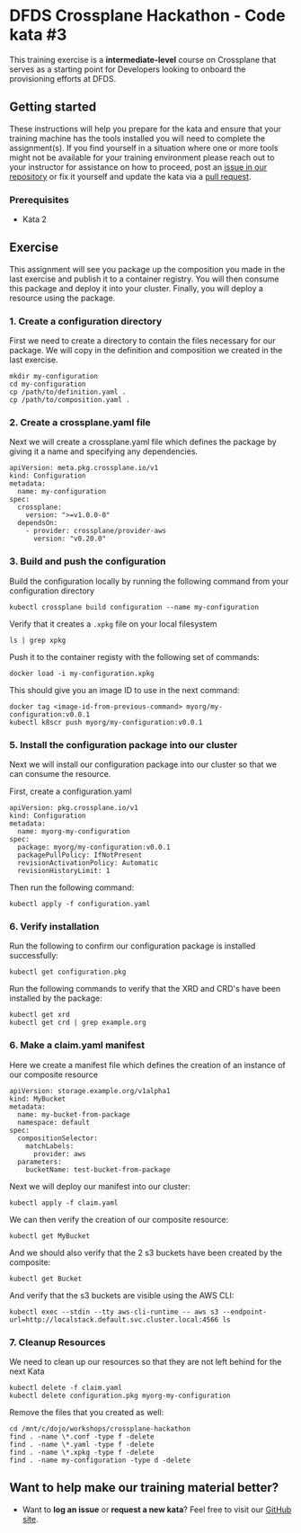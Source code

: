 DFDS Crossplane Hackathon - Code kata #3
======================================

This training exercise is a **intermediate-level** course on Crossplane that serves as a starting point for Developers looking to onboard the provisioning efforts at DFDS.

## Getting started
These instructions will help you prepare for the kata and ensure that your training machine has the tools installed you will need to complete the assignment(s). If you find yourself in a situation where one or more tools might not be available for your training environment please reach out to your instructor for assistance on how to proceed, post an [issue in our repository](https://github.com/dfds/dojo/issues) or fix it yourself and update the kata via a [pull request](https://github.com/dfds/dojo/pulls).

### Prerequisites
* Kata 2

## Exercise
This assignment will see you package up the composition you made in the last exercise and publish it to a container registry. You will then consume this package and deploy it into  your cluster. Finally, you will deploy a resource using the package.

### 1. Create a configuration directory
First we need to create a directory to contain the files necessary for our package. We will copy in the definition and composition we created in the last exercise.

```
mkdir my-configuration
cd my-configuration
cp /path/to/definition.yaml .
cp /path/to/composition.yaml .
```

### 2. Create a crossplane.yaml file
Next we will create a crossplane.yaml file which defines the package by giving it a name and specifying any dependencies.

```
apiVersion: meta.pkg.crossplane.io/v1
kind: Configuration
metadata:
  name: my-configuration
spec:
  crossplane:
    version: ">=v1.0.0-0"
  dependsOn:
    - provider: crossplane/provider-aws
      version: "v0.20.0"

```

### 3. Build and push the configuration

Build the configuration locally by running the following command from your configuration directory

```
kubectl crossplane build configuration --name my-configuration
```

Verify that it creates a `.xpkg` file on your local filesystem

```
ls | grep xpkg
```

Push it to the container registy with the following set of commands:

```
docker load -i my-configuration.xpkg
```

This should give you an image ID to use in the next command:
```
docker tag <image-id-from-previous-command> myorg/my-configuration:v0.0.1
kubectl k8scr push myorg/my-configuration:v0.0.1
```

### 5. Install the configuration package into our cluster

Next we will install our configuration package into our cluster so that we can consume the resource. 

First, create a configuration.yaml

```
apiVersion: pkg.crossplane.io/v1
kind: Configuration
metadata:
  name: myorg-my-configuration
spec:
  package: myorg/my-configuration:v0.0.1
  packagePullPolicy: IfNotPresent
  revisionActivationPolicy: Automatic
  revisionHistoryLimit: 1
```

Then run the following command:

```
kubectl apply -f configuration.yaml
```

### 6. Verify installation

Run the following to confirm our configuration package is installed successfully:

```
kubectl get configuration.pkg
```

Run the following commands to verify that the XRD and CRD's have been installed by the package:

```
kubectl get xrd
kubectl get crd | grep example.org
```

### 6. Make a claim.yaml manifest

Here we create a manifest file which defines the creation of an instance of our composite resource

```
apiVersion: storage.example.org/v1alpha1
kind: MyBucket
metadata:
  name: my-bucket-from-package
  namespace: default
spec:
  compositionSelector:
    matchLabels:
      provider: aws
  parameters:
    bucketName: test-bucket-from-package
```

Next we will deploy our manifest into our cluster:

```
kubectl apply -f claim.yaml
```

We can then verify the creation of our composite resource:

```
kubectl get MyBucket
```

And we should also verify that the 2 s3 buckets have been created by the composite:

```
kubectl get Bucket
```

And verify that the s3 buckets are visible using the AWS CLI:

```
kubectl exec --stdin --tty aws-cli-runtime -- aws s3 --endpoint-url=http://localstack.default.svc.cluster.local:4566 ls
```

### 7. Cleanup Resources

We need to clean up our resources so that they are not left behind for the next Kata

```
kubectl delete -f claim.yaml
kubectl delete configuration.pkg myorg-my-configuration
```

Remove the files that you created as well:
```
cd /mnt/c/dojo/workshops/crossplane-hackathon
find . -name \*.conf -type f -delete
find . -name \*.yaml -type f -delete
find . -name \*.xpkg -type f -delete
find . -name my-configuration -type d -delete
```

## Want to help make our training material better?
 * Want to **log an issue** or **request a new kata**? Feel free to visit our [GitHub site](https://github.com/dfds/dojo/issues).